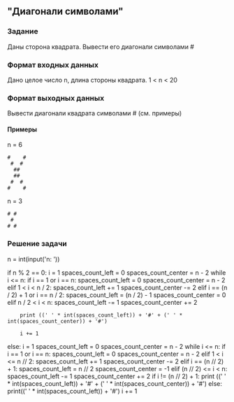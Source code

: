 ## "Диагонали символами"

### Задание

Даны сторона квадрата. Вывести его диагонали символами #

### Формат входных данных

Дано целое число n, длина стороны квадрата. 1 < n < 20 

### Формат выходных данных

Вывести диагонали квадрата символами # (см. примеры)

#### Примеры

n = 6 
```
#    #
 #  #
  ##
  ##
 #  #
#    #
```
n = 3
```
# #
 #
# #
```
### Решение задачи
n = int(input('n: '))

if n % 2 == 0:
    i = 1
    spaces_count_left = 0
    spaces_count_center = n - 2
    while i <=  n:
        if i == 1 or i == n:
            spaces_count_left = 0
            spaces_count_center = n - 2
        elif 1 < i < n / 2:
            spaces_count_left += 1
            spaces_count_center -= 2
        elif i == (n / 2) + 1 or i == n / 2:
            spaces_count_left = (n / 2) - 1
            spaces_count_center = 0
        elif n / 2 < i < n:
            spaces_count_left -= 1
            spaces_count_center += 2

        print ((' ' * int(spaces_count_left)) + '#' + (' ' * int(spaces_count_center)) + '#')

        i += 1


else:
    i = 1
    spaces_count_left = 0
    spaces_count_center = n - 2
    while i <=  n:
        if i == 1 or i == n:
            spaces_count_left = 0
            spaces_count_center = n - 2
        elif 1 < i <= n // 2:
            spaces_count_left += 1
            spaces_count_center -= 2
        elif i == (n // 2) + 1:
            spaces_count_left = n // 2
            spaces_count_center = -1
        elif (n // 2) <= i < n:
            spaces_count_left -= 1
            spaces_count_center += 2
        if i != (n // 2) + 1:
            print ((' ' * int(spaces_count_left)) + '#' + (' ' * int(spaces_count_center)) + '#')
        else:
            print((' ' * int(spaces_count_left)) + '#')
        i += 1
